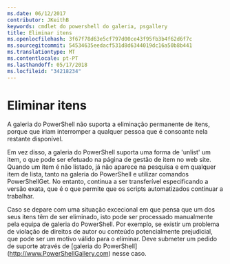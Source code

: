 ```yaml
---
ms.date: 06/12/2017
contributor: JKeithB
keywords: cmdlet do powershell do galeria, psgallery
title: Eliminar itens
ms.openlocfilehash: 3f67f78d63e5cf797d00ce43f95fb3b4f62d6f7c
ms.sourcegitcommit: 54534635eedacf531d8d6344019dc16a50b8b441
ms.translationtype: MT
ms.contentlocale: pt-PT
ms.lasthandoff: 05/17/2018
ms.locfileid: "34218234"
---
```

# <a name="deleting-items"></a>Eliminar itens

A galeria do PowerShell não suporta a eliminação permanente de itens, porque que iriam interromper a qualquer pessoa que é consoante nela restante disponível.

Em vez disso, a galeria do PowerShell suporta uma forma de 'unlist' um item, o que pode ser efetuado na página de gestão de item no web site.
Quando um item é não listado, já não aparece na pesquisa e em qualquer item de lista, tanto na galeria do PowerShell e utilizar comandos PowerShellGet.
No entanto, continua a ser transferível especificando a versão exata, que é o que permite que os scripts automatizados continuar a trabalhar.

Caso se depare com uma situação excecional em que pensa que um dos seus itens têm de ser eliminado, isto pode ser processado manualmente pela equipa de galeria do PowerShell.
Por exemplo, se existir um problema de violação de direitos de autor ou conteúdo potencialmente prejudicial, que pode ser um motivo válido para o eliminar.
Deve submeter um pedido de suporte através de [galeria do PowerShell] (http://www.PowerShellGallery.com) nesse caso.